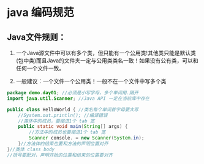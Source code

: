 # java 编码规范

## Java文件规则：

1. 一个Java源文件中可以有多个类，但只能有一个公用类!其他类只能是默认类(包中类)而且Java的文件夹一定与公用类类名一致！如果没有公有类，可以和任何一个文件一致。

2. 一般建议：一个文件一个公用类！一般不在一个文件中写多个类

```java
package demo.day01; //必须是小写字母，多个单词用.隔开
import java.util.Scanner; //Java API 一定在当前库中存在

public class HelloWorld { //类名每个单词首字母要大写
	//System.out.println(); //编译错误
	//类体中的成员，要缩进1个 tab 宽
	public static void main(String[] args) { 
		//方法中的成员也要缩进1个 tab 宽
		Scanner console. = new Scanner(System.in);
	}//方法体的结束也要和方法的声明位置对齐
}//类体 class body
//括号要配对，声明开始的位置和结束的位置要对齐
```
